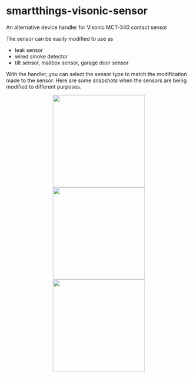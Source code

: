 # smartthings-visonic-sensor
An alternative device handler for Visonic MCT-340 contact sensor

The sensor can be easily modified to use as
  - leak sensor
  - wired smoke detector
  - tilt sensor, mailbox sensor, garage door sensor

With the handler, you can select the sensor type to match the modification made to the sensor.
Here are some snapshots when the sensors are being modified to different purposes.

<p align="center">
  <img src = "https://github.com/pakmanwg/smartthings-visonic-sensor/blob/master/IMG_2132.PNG" width=250 hspace=25/>
  <img src = "https://github.com/pakmanwg/smartthings-visonic-sensor/blob/master/IMG_2135.PNG" width=250 hspace=25/>
  <img src = "https://github.com/pakmanwg/smartthings-visonic-sensor/blob/master/IMG_2136.PNG" width=250/>
</p>


